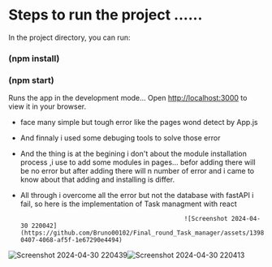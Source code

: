 # Steps to run the project ......

In the project directory, you can run:

### (npm install)
### (npm start)

Runs the app in the development mode...
Open [http://localhost:3000](http://localhost:3000) to view it in your browser.

 
* face many simple but tough error like the pages wond detect by App.js 
* And finnaly i used some debuging tools to solve those error 
* And the thing is at the begining i don't about the module installation process ,i use to add some modules in pages... befor adding there will be no error but after adding there will n number of error and i came to know about that adding and installing is differ.
* All through i overcome all the error but not the database with fastAPI i fail, so here is the implementation of Task managment with react

                                                   ![Screenshot 2024-04-30 220042](https://github.com/Bruno00102/Final_round_Task_manager/assets/139876259/2911ae7c-0407-4068-af5f-1e67290e4494)
![Screenshot 2024-04-30 220439](https://github.com/Bruno00102/Final_round_Task_manager/assets/139876259/54806031-3049-4be8-9743-6310f1eade10)![Screenshot 2024-04-30 220413](https://github.com/Bruno00102/Final_round_Task_manager/assets/139876259/dd7e4d9b-0df0-4137-8f18-a4fc09c2d760)

